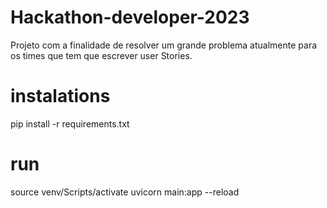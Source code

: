 # Hackathon-developer-2023
Projeto com a finalidade de resolver um grande problema atualmente para os times que tem que escrever user Stories.

# instalations
pip install -r requirements.txt

# run
source venv/Scripts/activate
uvicorn main:app --reload